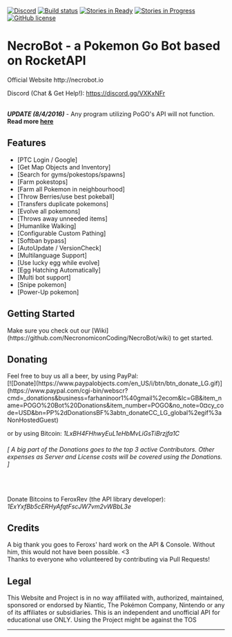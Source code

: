 [![Discord](https://img.shields.io/badge/discord-NECROBOT.IO-blue.svg)](https://discord.gg/VXKxNFr)
[![Build status](https://ci.appveyor.com/api/projects/status/8ijvvr6b7fe2h0w2?svg=true)](https://ci.appveyor.com/project/NecronomiconCoding/necrobot)
[![Stories in Ready](https://badge.waffle.io/NECROBOTIO/NecroBot.svg?label=ready&title=Ready)](https://waffle.io/NecronomiconCoding/NecroBot)
[![Stories in Progress](https://badge.waffle.io/NECROBOTIO/NecroBot.svg?label=waffle%3Ain%20progress&title=In%20Progress)](https://waffle.io/NecronomiconCoding/NecroBot)
[![GitHub license](https://img.shields.io/badge/license-AGPL-blue.svg)](https://raw.githubusercontent.com/NecronomiconCoding/NecroBot/master/LICENSE.md)

<!-- title -->
<h1>NecroBot - a Pokemon Go Bot based on RocketAPI</h1>
Official Website  http://necrobot.io

Discord (Chat & Get Help!): https://discord.gg/VXKxNFr <br/>
<br/>

<strong><em>UPDATE (8/4/2016)</em></strong> - Any program utilizing PoGO's API will not function. <strong>Read more [here](https://www.reddit.com/r/pokemongodev/comments/4w1cvr/pokemongo_current_api_status/)</strong>

<h2><a name="features">Features</a></h2>

 - [PTC Login / Google]
 - [Get Map Objects and Inventory]
 - [Search for gyms/pokestops/spawns]
 - [Farm pokestops]
 - [Farm all Pokemon in neighbourhood]
 - [Throw Berries/use best pokeball]
 - [Transfers duplicate pokemons]
 - [Evolve all pokemons]
 - [Throws away unneeded items]
 - [Humanlike Walking]
 - [Configurable Custom Pathing]
 - [Softban bypass]
 - [AutoUpdate / VersionCheck]
 - [Multilanguage Support]
 - [Use lucky egg while evolve]
 - [Egg Hatching Automatically]
 - [Multi bot support]
 - [Snipe pokemon]
 - [Power-Up pokemon]

<h2><a name="getting-started">Getting Started</a></h2>
Make sure you check out our [Wiki](https://github.com/NecronomiconCoding/NecroBot/wiki) to get started.
<br/>

<h2><a name="donating">Donating</a></h2>
<a name="paypal">Feel free to buy us all a beer, by using PayPal:</a><br/>
[![Donate](https://www.paypalobjects.com/en_US/i/btn/btn_donate_LG.gif)](https://www.paypal.com/cgi-bin/webscr?cmd=_donations&business=farhaninoor1%40gmail%2ecom&lc=GB&item_name=POGO%20Bot%20Donations&item_number=POGO&no_note=0&currency_code=USD&bn=PP%2dDonationsBF%3abtn_donateCC_LG_global%2egif%3aNonHostedGuest)<br/>

<a name="btc">or by using Bitcoin: *1LxBH4FHhwyEuL1eHbMvLiGsTiBrzjfa1C*</a><br/>

<h6><em>[ A big part of the Donations goes to the top 3 active Contributors. Other expenses as Server and License costs will be covered using the Donations. ]</em></h6><br/>

<a name="btc">Donate Bitcoins to FeroxRev (the API library developer): *1ExYxfBb5cERHyAfqtFscJW7vm2vWBbL3e*</a><br/>

<h2><a name="credits">Credits</a></h2>
A big thank you goes to Feroxs' hard work on the API & Console. Without him, this would not have been possible. <3
<br/>
Thanks to everyone who volunteered by contributing via Pull Requests!

<h2><a name="legal">Legal</a></h2>

This Website and Project is in no way affiliated with, authorized, maintained, sponsored or endorsed by Niantic, The Pokémon Company, Nintendo or any of its affiliates or subsidiaries. This is an independent and unofficial API for educational use ONLY. 
Using the Project might be against the TOS


<hr/>
